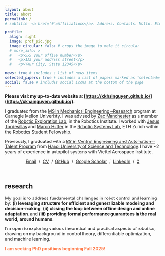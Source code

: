 ```yaml
---
layout: about
title: about
permalink: /
# subtitle: <a href='#'>Affiliations</a>. Address. Contacts. Motto. Etc.

profile:
  align: right
  image: prof_pic.jpg
  image_circular: false # crops the image to make it circular
  # more_info: >
  #   <p>555 your office number</p>
  #   <p>123 your address street</p>
  #   <p>Your City, State 12345</p>

news: true # includes a list of news items
selected_papers: true # includes a list of papers marked as "selected={true}"
social: false # includes social icons at the bottom of the page
---
```


**Please visit my up-to-date website at [https://xkhainguyen.github.io/](https://xkhainguyen.github.io/).**

I graduated from the [MS in Mechanical Engineering--Research](https://www.meche.engineering.cmu.edu/education/graduate-programs/masters-research.html) program at Carnegie Mellon Univeristy. I was advised by [Zac Manchester](https://www.ri.cmu.edu/ri-faculty/zachary-manchester/) as a member of the [Robotic Exploration Lab](http://roboticexplorationlab.org/), in the Robotics Institute. I worked with [Jesus Tordesillas](http://www.mit.edu/~jtorde/) and [Marco Hutter](https://rsl.ethz.ch/the-lab/people.html) in the [Robotic Systems Lab](https://rsl.ethz.ch/), ETH Zurich within the Robotics Student Fellowship.

<!-- I am a [Vingroup Scholar](https://scholarships.vinuni.edu.vn/) with the mission to lead and advance the development of science and technology in Vietnam in the future. -->

Previously, I graduated with a [BS in Control Engineering and Automation--Talent Program](https://seee.hust.edu.vn/en_US/talented) from [Hanoi University of Science and Technology](https://en.hust.edu.vn/). I have ~2 years of experience in autopilot systems with Viettel Aerospace Institute.

<p style="text-align:center">
  <a href="mailto:khai.nx1201@gmail.com">Email</a> &nbsp;/&nbsp;
  <a href="../assets/pdf/CV_Khai.pdf">CV</a> &nbsp;/&nbsp;
  <a href="https://github.com/xkhainguyen">GitHub</a> &nbsp;/&nbsp;
  <a href="https://scholar.google.com/citations?user=ex03GKkAAAAJ&hl=en">Google Scholar</a> &nbsp;/&nbsp;
  <a href="https://www.linkedin.com/in/khainx">LinkedIn</a> &nbsp;/&nbsp;
  <a href="https://x.com/khainguyenx">X</a>
</p>

<br>

<h2>research</h2>

My goal is to address fundamental challenges in robot control and learning by: **(i) leveraging structure for efficient and generalizable modeling and decision-making**, **(ii) closing the loop between offline design and online adaptation**, and **(iii) providing formal performance guarantees in the real world, around humans**.

I’m open to exploring various theoretical and practical aspects of robotics, drawing on my background in control theory, differentiable optimization, and machine learning.

**<span style="color:coral">I am seeking PhD positions beginning Fall 2025!</span>**
